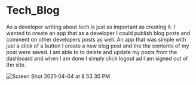 # Tech_Blog

As a developer writing about tech is just as important as creating it. 
I wanted to create an app that as a developer I could publish blog posts
and comment on other developers posts as well.
An app that was simple with just a click of a button I create a new blog post and the the contents of my post were saved.
I am able to to delete and update my posts from the dashboard and when I am done I simply click logout ad I am signed out of the site.

![Screen Shot 2021-04-04 at 8 53 30 PM](https://user-images.githubusercontent.com/73960863/113529592-702d3080-9589-11eb-8e0b-6b6aadd53b63.png)
